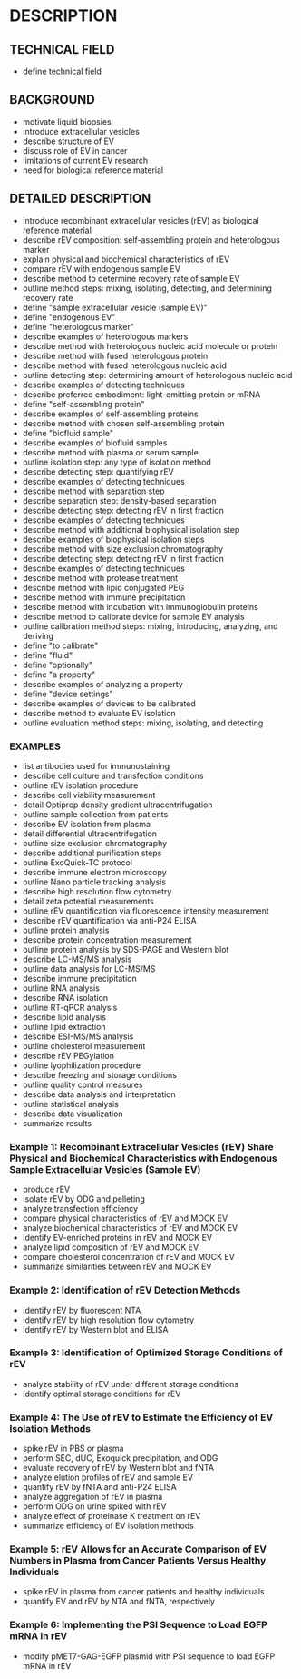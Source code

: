 # DESCRIPTION

## TECHNICAL FIELD

- define technical field

## BACKGROUND

- motivate liquid biopsies
- introduce extracellular vesicles
- describe structure of EV
- discuss role of EV in cancer
- limitations of current EV research
- need for biological reference material

## DETAILED DESCRIPTION

- introduce recombinant extracellular vesicles (rEV) as biological reference material
- describe rEV composition: self-assembling protein and heterologous marker
- explain physical and biochemical characteristics of rEV
- compare rEV with endogenous sample EV
- describe method to determine recovery rate of sample EV
- outline method steps: mixing, isolating, detecting, and determining recovery rate
- define "sample extracellular vesicle (sample EV)"
- define "endogenous EV"
- define "heterologous marker"
- describe examples of heterologous markers
- describe method with heterologous nucleic acid molecule or protein
- describe method with fused heterologous protein
- describe method with fused heterologous nucleic acid
- outline detecting step: determining amount of heterologous nucleic acid
- describe examples of detecting techniques
- describe preferred embodiment: light-emitting protein or mRNA
- define "self-assembling protein"
- describe examples of self-assembling proteins
- describe method with chosen self-assembling protein
- define "biofluid sample"
- describe examples of biofluid samples
- describe method with plasma or serum sample
- outline isolation step: any type of isolation method
- describe detecting step: quantifying rEV
- describe examples of detecting techniques
- describe method with separation step
- describe separation step: density-based separation
- describe detecting step: detecting rEV in first fraction
- describe examples of detecting techniques
- describe method with additional biophysical isolation step
- describe examples of biophysical isolation steps
- describe method with size exclusion chromatography
- describe detecting step: detecting rEV in first fraction
- describe examples of detecting techniques
- describe method with protease treatment
- describe method with lipid conjugated PEG
- describe method with immune precipitation
- describe method with incubation with immunoglobulin proteins
- describe method to calibrate device for sample EV analysis
- outline calibration method steps: mixing, introducing, analyzing, and deriving
- define "to calibrate"
- define "fluid"
- define "optionally"
- define "a property"
- describe examples of analyzing a property
- define "device settings"
- describe examples of devices to be calibrated
- describe method to evaluate EV isolation
- outline evaluation method steps: mixing, isolating, and detecting

### EXAMPLES

- list antibodies used for immunostaining
- describe cell culture and transfection conditions
- outline rEV isolation procedure
- describe cell viability measurement
- detail Optiprep density gradient ultracentrifugation
- outline sample collection from patients
- describe EV isolation from plasma
- detail differential ultracentrifugation
- outline size exclusion chromatography
- describe additional purification steps
- outline ExoQuick-TC protocol
- describe immune electron microscopy
- outline Nano particle tracking analysis
- describe high resolution flow cytometry
- detail zeta potential measurements
- outline rEV quantification via fluorescence intensity measurement
- describe rEV quantification via anti-P24 ELISA
- outline protein analysis
- describe protein concentration measurement
- outline protein analysis by SDS-PAGE and Western blot
- describe LC-MS/MS analysis
- outline data analysis for LC-MS/MS
- describe immune precipitation
- outline RNA analysis
- describe RNA isolation
- outline RT-qPCR analysis
- describe lipid analysis
- outline lipid extraction
- describe ESI-MS/MS analysis
- outline cholesterol measurement
- describe rEV PEGylation
- outline lyophilization procedure
- describe freezing and storage conditions
- outline quality control measures
- describe data analysis and interpretation
- outline statistical analysis
- describe data visualization
- summarize results

### Example 1: Recombinant Extracellular Vesicles (rEV) Share Physical and Biochemical Characteristics with Endogenous Sample Extracellular Vesicles (Sample EV)

- produce rEV
- isolate rEV by ODG and pelleting
- analyze transfection efficiency
- compare physical characteristics of rEV and MOCK EV
- analyze biochemical characteristics of rEV and MOCK EV
- identify EV-enriched proteins in rEV and MOCK EV
- analyze lipid composition of rEV and MOCK EV
- compare cholesterol concentration of rEV and MOCK EV
- summarize similarities between rEV and MOCK EV

### Example 2: Identification of rEV Detection Methods

- identify rEV by fluorescent NTA
- identify rEV by high resolution flow cytometry
- identify rEV by Western blot and ELISA

### Example 3: Identification of Optimized Storage Conditions of rEV

- analyze stability of rEV under different storage conditions
- identify optimal storage conditions for rEV

### Example 4: The Use of rEV to Estimate the Efficiency of EV Isolation Methods

- spike rEV in PBS or plasma
- perform SEC, dUC, Exoquick precipitation, and ODG
- evaluate recovery of rEV by Western blot and fNTA
- analyze elution profiles of rEV and sample EV
- quantify rEV by fNTA and anti-P24 ELISA
- analyze aggregation of rEV in plasma
- perform ODG on urine spiked with rEV
- analyze effect of proteinase K treatment on rEV
- summarize efficiency of EV isolation methods

### Example 5: rEV Allows for an Accurate Comparison of EV Numbers in Plasma from Cancer Patients Versus Healthy Individuals

- spike rEV in plasma from cancer patients and healthy individuals
- quantify EV and rEV by NTA and fNTA, respectively

### Example 6: Implementing the PSI Sequence to Load EGFP mRNA in rEV

- modify pMET7-GAG-EGFP plasmid with PSI sequence to load EGFP mRNA in rEV

